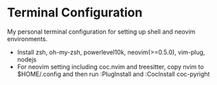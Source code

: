 # Terminal Configuration
My personal terminal configuration for setting up shell and neovim environments.

- Install zsh, oh-my-zsh, powerlevel10k, neovim(>=0.5.0), vim-plug, nodejs
- For neovim setting including coc.nvim and treesitter, copy nvim to $HOME/.config and then run :PlugInstall and :CocInstall coc-pyright
